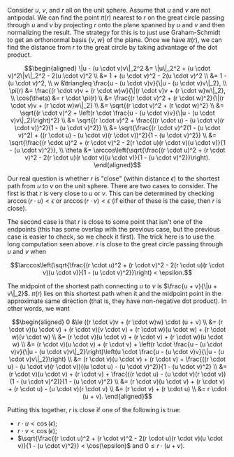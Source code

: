 Consider $u$, $v$, and $r$ all on the unit sphere. Assume that $u$ and $v$ are not antipodal. We can find the point $\pi(r)$ nearest to $r$ on the great circle passing through $u$ and $v$ by projecting $r$ onto the plane spanned by $u$ and $v$ and then normalizing the result. The strategy for this is to just use Graham-Schmidt to get an orthonormal basis $\{v, w\}$ of the plane. Once we have $\pi(r)$, we can find the distance from $r$ to the great circle by taking advantage of the dot product.

$$\begin{aligned}
    \|u - (u \cdot v)v\|_2^2 &= \|u\|_2^2 + (u \cdot v)^2\|v\|_2^2 - 2(u \cdot v)^2 \\
        &= 1 + (u \cdot v)^2 - 2(u \cdot v)^2 \\
        &= 1 - (u \cdot v)^2, \\
    w &\triangleq \frac{u - (u \cdot v)v}{\|u - (u \cdot v)v\|_2}, \\
    \pi(r) &= \frac{(r \cdot v)v + (r \cdot w)w}{\|(r \cdot v)v + (r \cdot w)w\|_2}, \\
    \cos(\theta) &= r \cdot \pi(r) \\
        &= \frac{(r \cdot v)^2 + (r \cdot w)^2}{\|(r \cdot v)v + (r \cdot w)w\|_2} \\
        &= \sqrt{(r \cdot v)^2 + (r \cdot w)^2} \\
        &= \sqrt{(r \cdot v)^2 + \left(r \cdot \frac{u - (u \cdot v)v}{\|u - (u \cdot v)v\|_2}\right)^2} \\
        &= \sqrt{(r \cdot v)^2 + \frac{((r \cdot u) - (u \cdot v)(r \cdot v))^2}{1 - (u \cdot v)^2}} \\
        &= \sqrt{\frac{(r \cdot v)^2(1 - (u \cdot v)^2) + ((r \cdot u) - (u \cdot v)(r \cdot v))^2}{1 - (u \cdot v)^2}} \\
        &= \sqrt{\frac{(r \cdot u)^2 + (r \cdot v)^2 - 2(r \cdot u)(r \cdot v)(u \cdot v)}{1 - (u \cdot v)^2}}, \\
    \theta &= \arccos\left(\sqrt{\frac{(r \cdot u)^2 + (r \cdot v)^2 - 2(r \cdot u)(r \cdot v)(u \cdot v)}{1 - (u \cdot v)^2}}\right).
\end{aligned}$$

Our real question is whether $r$ is "close" (within distance $\epsilon$) to the shortest path from $u$ to $v$ on the unit sphere. There are two cases to consider. The first is that $r$ is very close to $u$ or $v$. This can be determined by checking $\arccos(r \cdot u) < \epsilon$ or $\arccos(r \cdot v) < \epsilon$ (if either of these is the case, then $r$ is close).

The second case is that $r$ is close to some point that isn't one of the endpoints (this has some overlap with the previous case, but the previous case is easier to check, so we check it first). The trick here is to use the long computation seen above. $r$ is close to the great circle passing through $u$ and $v$ when

$$\arccos\left(\sqrt{\frac{(r \cdot u)^2 + (r \cdot v)^2 - 2(r \cdot u)(r \cdot v)(u \cdot v)}{1 - (u \cdot v)^2}}\right) < \epsilon.$$

The midpoint of the shortest path connecting $u$ to $v$ is $\frac{u + v}{\|u + v\|_2}$. $\pi(r)$ lies on this shortest path when it and the midpoint point in the approximate same direction (that is, they have non-negative dot product). In other words, we want

$$\begin{aligned}
    0 &\le ((r \cdot v)v + (r \cdot w)w) \cdot (u + v) \\
        &= (r \cdot v)(u \cdot v) + (r \cdot v)(v \cdot v) + (r \cdot w)(u \cdot w) + (r \cdot w)(v \cdot w) \\
        &= (r \cdot v)(u \cdot v) + (r \cdot v) + (r \cdot w)(u \cdot w) \\
        &= (r \cdot v)(u \cdot v) + (r \cdot v) + \left(r \cdot \frac{u - (u \cdot v)v}{\|u - (u \cdot v)v\|_2}\right)\left(u \cdot \frac{u - (u \cdot v)v}{\|u - (u \cdot v)v\|_2}\right) \\
        &= (r \cdot v)(u \cdot v) + (r \cdot v) + \frac{((r \cdot u) - (u \cdot v)(r \cdot v))((u \cdot u) - (u \cdot v)^2)}{1 - (u \cdot v)^2} \\
        &= (r \cdot v)(u \cdot v) + (r \cdot v) + \frac{((r \cdot u) - (u \cdot v)(r \cdot v))(1 - (u \cdot v)^2)}{1 - (u \cdot v)^2} \\
        &= (r \cdot v)(u \cdot v) + (r \cdot v) + (r \cdot u) - (u \cdot v)(r \cdot v) \\
        &= (r \cdot v) + (r \cdot u) \\
        &= r \cdot (u + v).
\end{aligned}$$

Putting this together, $r$ is close if one of the following is true:
* $r \cdot u < \cos(\epsilon)$;
* $r \cdot v < \cos(\epsilon)$;
* $\sqrt{\frac{(r \cdot u)^2 + (r \cdot v)^2 - 2(r \cdot u)(r \cdot v)(u \cdot v)}{1 - (u \cdot v)^2}} < \cos(\epsilon)$ and $0 \le r \cdot (u + v)$.
